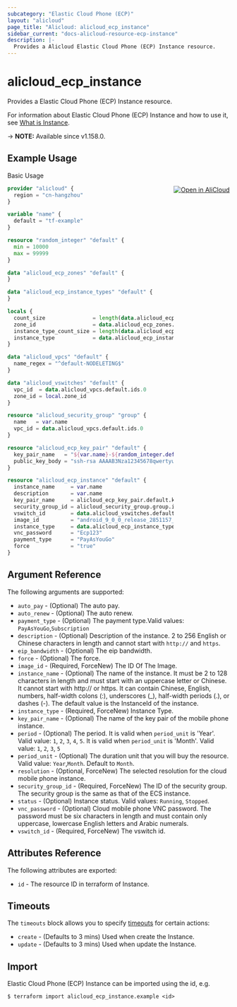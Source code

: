 ```yaml
---
subcategory: "Elastic Cloud Phone (ECP)"
layout: "alicloud"
page_title: "Alicloud: alicloud_ecp_instance"
sidebar_current: "docs-alicloud-resource-ecp-instance"
description: |-
  Provides a Alicloud Elastic Cloud Phone (ECP) Instance resource.
---
```


# alicloud_ecp_instance

Provides a Elastic Cloud Phone (ECP) Instance resource.

For information about Elastic Cloud Phone (ECP) Instance and how to use it,
see [What is Instance](https://www.alibabacloud.com/help/en/cloudphone/latest/api-cloudphone-2020-12-30-runinstances).

-> **NOTE:** Available since v1.158.0.

## Example Usage
<div class="oics-button" style="float: right;margin: 0 0 -40px 0;">
  <a href="https://api.aliyun.com/api-tools/terraform?resource=alicloud_ecp_instance&exampleId=60da4fc1-ea32-8b3d-8752-07ca8348506e0845d4d7&activeTab=example&spm=docs.r.ecp_instance.0.60da4fc1ea" target="_blank">
    <img alt="Open in AliCloud" src="https://img.alicdn.com/imgextra/i1/O1CN01hjjqXv1uYUlY56FyX_!!6000000006049-55-tps-254-36.svg" style="max-height: 44px; margin: 32px auto; max-width: 100%;">
  </a>
</div>

Basic Usage

```terraform
provider "alicloud" {
  region = "cn-hangzhou"
}

variable "name" {
  default = "tf-example"
}

resource "random_integer" "default" {
  min = 10000
  max = 99999
}

data "alicloud_ecp_zones" "default" {
}

data "alicloud_ecp_instance_types" "default" {
}

locals {
  count_size               = length(data.alicloud_ecp_zones.default.zones)
  zone_id                  = data.alicloud_ecp_zones.default.zones[local.count_size - 1].zone_id
  instance_type_count_size = length(data.alicloud_ecp_instance_types.default.instance_types)
  instance_type            = data.alicloud_ecp_instance_types.default.instance_types[local.instance_type_count_size - 1].instance_type
}

data "alicloud_vpcs" "default" {
  name_regex = "^default-NODELETING$"
}

data "alicloud_vswitches" "default" {
  vpc_id  = data.alicloud_vpcs.default.ids.0
  zone_id = local.zone_id
}

resource "alicloud_security_group" "group" {
  name   = var.name
  vpc_id = data.alicloud_vpcs.default.ids.0
}

resource "alicloud_ecp_key_pair" "default" {
  key_pair_name   = "${var.name}-${random_integer.default.result}"
  public_key_body = "ssh-rsa AAAAB3Nza12345678qwertyuudsfsg"
}

resource "alicloud_ecp_instance" "default" {
  instance_name     = var.name
  description       = var.name
  key_pair_name     = alicloud_ecp_key_pair.default.key_pair_name
  security_group_id = alicloud_security_group.group.id
  vswitch_id        = data.alicloud_vswitches.default.ids.0
  image_id          = "android_9_0_0_release_2851157_20211201.vhd"
  instance_type     = data.alicloud_ecp_instance_types.default.instance_types.1.instance_type
  vnc_password      = "Ecp123"
  payment_type      = "PayAsYouGo"
  force             = "true"
}
```

## Argument Reference

The following arguments are supported:

* `auto_pay` - (Optional) The auto pay.
* `auto_renew` - (Optional) The auto renew.
* `payment_type` - (Optional) The payment type.Valid values: `PayAsYouGo`,`Subscription`
* `description` - (Optional) Description of the instance. 2 to 256 English or Chinese characters in length and cannot
  start with `http://` and `https`.
* `eip_bandwidth` - (Optional) The eip bandwidth.
* `force` - (Optional) The force.
* `image_id` - (Required, ForceNew) The ID Of The Image.
* `instance_name` - (Optional) The name of the instance. It must be 2 to 128 characters in length and must start with an
  uppercase letter or Chinese. It cannot start with http:// or https. It can contain Chinese, English, numbers,
  half-width colons (:), underscores (_), half-width periods (.), or dashes (-). The default value is the InstanceId of
  the instance.
* `instance_type` - (Required, ForceNew) Instance Type.
* `key_pair_name` - (Optional) The name of the key pair of the mobile phone instance.
* `period` - (Optional) The period. It is valid when `period_unit` is 'Year'. Valid value: `1`, `2`, `3`, `4`, `5`. It
  is valid when `period_unit` is 'Month'. Valid value: `1`, `2`, `3`, `5`
* `period_unit` - (Optional) The duration unit that you will buy the resource. Valid value: `Year`,`Month`. Default
  to `Month`.
* `resolution` - (Optional, ForceNew) The selected resolution for the cloud mobile phone instance.
* `security_group_id` - (Required, ForceNew) The ID of the security group. The security group is the same as that of the
  ECS instance.
* `status` - (Optional) Instance status. Valid values: `Running`, `Stopped`.
* `vnc_password` - (Optional) Cloud mobile phone VNC password. The password must be six characters in length and must
  contain only uppercase, lowercase English letters and Arabic numerals.
* `vswitch_id` - (Required, ForceNew) The vswitch id.

## Attributes Reference

The following attributes are exported:

* `id` - The resource ID in terraform of Instance.

## Timeouts

The `timeouts` block allows you to
specify [timeouts](https://www.terraform.io/docs/configuration-0-11/resources.html#timeouts) for certain actions:

* `create` - (Defaults to 3 mins) Used when create the Instance.
* `update` - (Defaults to 3 mins) Used when update the Instance.

## Import

Elastic Cloud Phone (ECP) Instance can be imported using the id, e.g.

```shell
$ terraform import alicloud_ecp_instance.example <id>
```